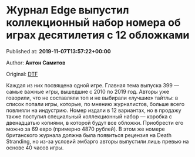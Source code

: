 
# Журнал Edge выпустил коллекционный набор номера об играх десятилетия с 12 обложками

Published at: **2019-11-07T13:57:22+00:00**

Author: **Антон Самитов**

Original: [DTF](https://dtf.ru/gameindustry/80109-zhurnal-edge-vypustil-kollekcionnyy-nabor-nomera-ob-igrah-desyatiletiya-s-12-oblozhkami)

Каждая из них посвящена одной игре.
Главная тема выпуска 399 — самые важные игры, вышедшие с 2010 по 2019 год. Авторы уже говорили, что не составляли топ и не выбирали «лучшие» тайтлы: в список попали игры, которые, по мнению журналистов, больше всего повлияли на индустрию.
Номер издали в 12 вариантах, но в продажу также поступил специальный коллекционный набор — коробка с двенадцатью копиями, в которой будут все обложки. Приобрести его можно за 69 евро (примерно 4870 рублей).
В этом же номере британского журнала должна была появиться рецензия на Death Stranding, но из-за условий эмбарго авторы выпустили лишь превью на основе 40 часов игры.
